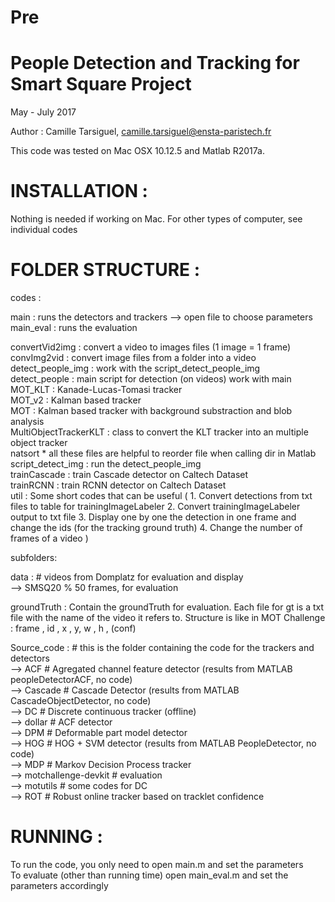 # Pre


People Detection and Tracking for Smart Square Project
======================================================

May - July 2017


Author : Camille Tarsiguel, camille.tarsiguel@ensta-paristech.fr



This code was tested on Mac OSX 10.12.5 and Matlab R2017a.

INSTALLATION : 
==============

Nothing is needed if working on Mac.
For other types of computer, see individual codes

FOLDER STRUCTURE : 
==================

codes :

main : runs the detectors and trackers —> open file to choose parameters \
main_eval : runs the evaluation

convertVid2img : convert a video to images files (1 image = 1 frame) \
convImg2vid : convert image files from a folder into a video \
detect_people_img : work with the script_detect_people_img \
detect_people : main script for detection (on videos) work with main \
MOT_KLT :  Kanade-Lucas-Tomasi tracker \
MOT_v2 : Kalman based tracker \
MOT : Kalman based tracker with background substraction and blob analysis \
MultiObjectTrackerKLT : class to convert the KLT tracker into an multiple object tracker \
natsort * all these files are helpful to reorder file when calling dir in Matlab \
script_detect_img : run the detect_people_img \
trainCascade : train Cascade detector on Caltech Dataset \
trainRCNN : train RCNN detector on Caltech Dataset \
util : Some short codes that can be useful ( 1. Convert detections from txt files to table for trainingImageLabeler	2. Convert trainingImageLabeler output to txt file	3. Display one by one the detection in one frame and change the ids (for the tracking ground truth)	4. Change the number of frames of a video )



subfolders:

data : # videos from Domplatz for evaluation and display \
	—> SMSQ20  % 50 frames, for evaluation

groundTruth : Contain the groundTruth for evaluation. Each file for gt is a txt file with the name of the video it refers to. Structure is like in MOT Challenge : frame , id , x , y, w , h , (conf)

Source_code : # this is the folder containing the code for the trackers and detectors \
	—> ACF # Agregated channel feature detector (results from MATLAB peopleDetectorACF, no code) \
	—> Cascade # Cascade Detector (results from MATLAB CascadeObjectDetector, no code) \
	—> DC # Discrete continuous tracker (offline) \
	—> dollar # ACF detector \
	—> DPM # Deformable part model detector \
	—> HOG # HOG + SVM detector (results from MATLAB PeopleDetector, no code) \
	—> MDP # Markov Decision Process tracker \
	—> motchallenge-devkit # evaluation \
	—> motutils # some codes for DC \
	—> ROT # Robust online tracker based on tracklet confidence


RUNNING :
=========

To run the code, you only need to open main.m and set the parameters  \
To evaluate (other than running time) open main_eval.m and set the parameters accordingly
